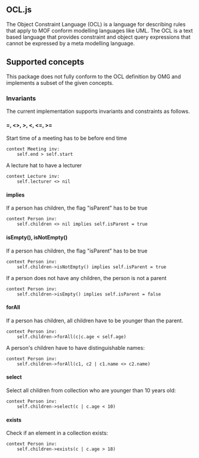 ## OCL.js
The Object Constraint Language (OCL) is a language for describing rules that apply to MOF conform modelling languages like UML.
The OCL is a text based language that provides constraint and object query expressions that cannot be expressed by a meta modelling language.

## Supported concepts
This package does not fully conform to the OCL definition by OMG and implements a subset of the given concepts.

### Invariants
The current implementation supports invariants and constraints as follows.

#### =, <>, >, <, <=, >=
Start time of a meeting has to be before end time
``` ocl
context Meeting inv:
    self.end > self.start
```

A lecture hat to have a lecturer
``` ocl
context Lecture inv:
    self.lecturer <> nil
```

#### implies
If a person has children, the flag "isParent" has to be true
``` ocl
context Person inv:
    self.children <> nil implies self.isParent = true
```

#### isEmpty(), isNotEmpty()
If a person has children, the flag "isParent" has to be true
``` ocl
context Person inv:
    self.children->isNotEmpty() implies self.isParent = true
```

If a person does not have any children, the person is not a parent
``` ocl
context Person inv:
    self.children->isEmpty() implies self.isParent = false
```

#### forAll
If a person has children, all children have to be younger than the parent.
``` ocl
context Person inv:
    self.children->forAll(c|c.age < self.age)
```
A person's children have to have distinguishable names:
``` ocl
context Person inv:
    self.children->forAll(c1, c2 | c1.name <> c2.name)
```

#### select
Select all children from collection who are younger than 10 years old:
``` ocl
context Person inv:
    self.children->select(c | c.age < 10)
```

#### exists
Check if an element in a collection exists:
``` ocl
context Person inv:
    self.children->exists(c | c.age > 18)
```